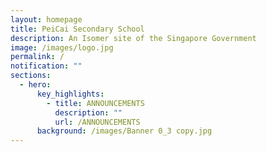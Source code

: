 ```yaml
---
layout: homepage
title: PeiCai Secondary School
description: An Isomer site of the Singapore Government
image: /images/logo.jpg
permalink: /
notification: ""
sections:
  - hero:
      key_highlights:
        - title: ANNOUNCEMENTS
          description: ""
          url: /ANNOUNCEMENTS
      background: /images/Banner 0_3 copy.jpg
---
```

